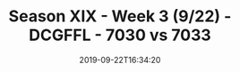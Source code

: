 ---
title: Season XIX - Week 3 (9/22) - DCGFFL - 7030 vs 7033
teams_score:
- team: 7030
  score: 28
- team: 7033
  score: 18
mvp: Levert, Joe
game-ball: Steven, Mark
season: 19
week: 3
date: '2019-09-22T16:34:20'
pageid: season-xix-week-3-9-22-7030-vs-7033
---